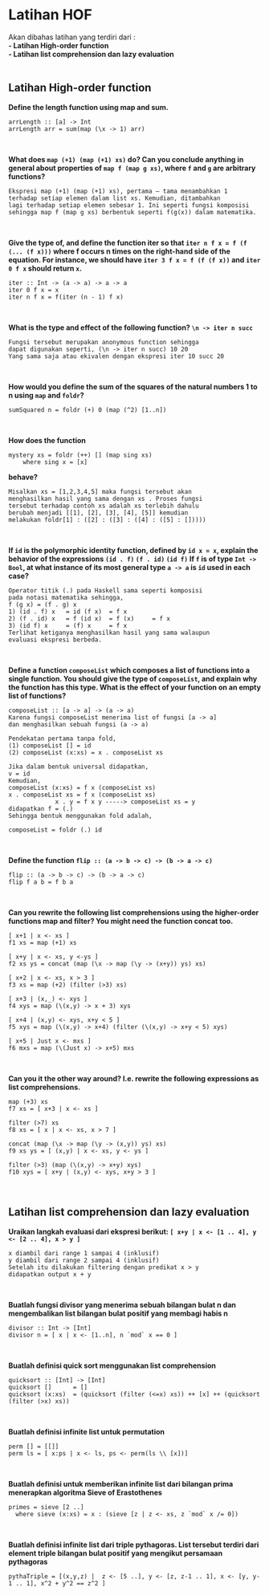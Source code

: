 Latihan HOF
=============

Akan dibahas latihan yang terdiri dari :<br />
**- Latihan High-order function**<br />
**- Latihan list comprehension dan lazy evaluation**
<br />
<br />

## Latihan High-order function ##
**Define the length function using map and sum.**
~~~
arrLength :: [a] -> Int
arrLength arr = sum(map (\x -> 1) arr)
~~~
<br />

**What does `map (+1) (map (+1) xs)` do? Can you conclude anything in general about properties of `map f (map g xs)`, where `f` and `g` are arbitrary functions?**
~~~
Ekspresi map (+1) (map (+1) xs), pertama — tama menambahkan 1 
terhadap setiap elemen dalam list xs. Kemudian, ditambahkan 
lagi terhadap setiap elemen sebesar 1. Ini seperti fungsi komposisi 
sehingga map f (map g xs) berbentuk seperti f(g(x)) dalam matematika.
~~~
<br />

**Give the type of, and define the function iter so that `iter n f x = f (f (... (f x)))` where f occurs n times on the right-hand side of the equation. For instance, we should have `iter 3 f x = f (f (f x))` and `iter 0 f x` should return `x`.**
~~~
iter :: Int -> (a -> a) -> a -> a
iter 0 f x = x
iter n f x = f(iter (n - 1) f x)
~~~
<br />

**What is the type and effect of the following function? `\n -> iter n succ`**
~~~
Fungsi tersebut merupakan anonymous function sehingga
dapat digunakan seperti, (\n -> iter n succ) 10 20 
Yang sama saja atau ekivalen dengan ekspresi iter 10 succ 20
~~~
<br />

**How would you define the sum of the squares of the  natural numbers 1 to n using `map` and `foldr`?**
~~~
sumSquared n = foldr (+) 0 (map (^2) [1..n])
~~~
<br />

**How does the function**
~~~
mystery xs = foldr (++) [] (map sing xs)  
    where sing x = [x]
~~~
**behave?**
~~~
Misalkan xs = [1,2,3,4,5] maka fungsi tersebut akan 
menghasilkan hasil yang sama dengan xs . Proses fungsi 
tersebut terhadap contoh xs adalah xs terlebih dahulu 
berubah menjadi [[1], [2], [3], [4], [5]] kemudian 
melakukan foldr[1] : ([2] : ([3] : ([4] : ([5] : []))))
~~~
<br />

**If `id` is the polymorphic identity function, defined by  `id x = x`, explain the behavior of the expressions `(id . f)` `(f . id)` `(id f)` If `f` is of type `Int -> Bool`, at what instance of its most  general type `a -> a` is `id` used in each case?**
~~~
Operator titik (.) pada Haskell sama seperti komposisi 
pada notasi matematika sehingga,
f (g x) = (f . g) x
1) (id . f) x   = id (f x)  = f x
2) (f . id) x   = f (id x)  = f (x)     = f x
3) (id f) x     = (f) x     = f x
Terlihat ketiganya menghasilkan hasil yang sama walaupun
evaluasi ekspresi berbeda.
~~~
<br />

**Define a function `composeList` which composes a list of  functions into a single function. You should give the type of `composeList`, and explain why the function has this type. What is the  effect of your function on an empty list of functions?**
~~~
composeList :: [a -> a] -> (a -> a)
Karena fungsi composeList menerima list of fungsi [a -> a] 
dan menghasilkan sebuah fungsi (a -> a)

Pendekatan pertama tanpa fold,
(1) composeList [] = id
(2) composeList (x:xs) = x . composeList xs

Jika dalam bentuk universal didapatkan,
v = id
Kemudian,
composeList (x:xs) = f x (composeList xs)
x . composeList xs = f x (composeList xs)
             x . y = f x y -----> composeList xs = y
didapatkan f = (.)
Sehingga bentuk menggunakan fold adalah,

composeList = foldr (.) id
~~~
<br />

**Define the function `flip :: (a -> b -> c) -> (b -> a -> c)`**
~~~
flip :: (a -> b -> c) -> (b -> a -> c)
flip f a b = f b a
~~~
<br />

**Can you rewrite the following list comprehensions using the higher-order functions map and filter? You might need the function concat too.**
~~~
[ x+1 | x <- xs ]
f1 xs = map (+1) xs

[ x+y | x <- xs, y <-ys ]
f2 xs ys = concat (map (\x -> map (\y -> (x+y)) ys) xs)

[ x+2 | x <- xs, x > 3 ]
f3 xs = map (+2) (filter (>3) xs)

[ x+3 | (x,_) <- xys ]
f4 xys = map (\(x,y) -> x + 3) xys

[ x+4 | (x,y) <- xys, x+y < 5 ]
f5 xys = map (\(x,y) -> x+4) (filter (\(x,y) -> x+y < 5) xys)

[ x+5 | Just x <- mxs ]
f6 mxs = map (\(Just x) -> x+5) mxs
~~~
<br />

**Can you it the other way around? I.e. rewrite the following expressions as list comprehensions.**
~~~
map (+3) xs
f7 xs = [ x+3 | x <- xs ]

filter (>7) xs
f8 xs = [ x | x <- xs, x > 7 ]

concat (map (\x -> map (\y -> (x,y)) ys) xs)
f9 xs ys = [ (x,y) | x <- xs, y <- ys ]

filter (>3) (map (\(x,y) -> x+y) xys)
f10 xys = [ x+y | (x,y) <- xys, x+y > 3 ]
~~~
<br />

## Latihan list comprehension dan lazy evaluation ##

**Uraikan langkah evaluasi dari ekspresi berikut: `[ x+y | x <- [1 .. 4], y <- [2 .. 4], x > y ]`**
~~~
x diambil dari range 1 sampai 4 (inklusif)
y diambil dari range 2 sampai 4 (inklusif)
Setelah itu dilakukan filtering dengan predikat x > y
didapatkan output x + y
~~~
<br />

**Buatlah fungsi divisor yang menerima sebuah bilangan bulat n dan mengembalikan list bilangan bulat positif yang membagi habis n**
~~~
divisor :: Int -> [Int]
divisor n = [ x | x <- [1..n], n `mod` x == 0 ]
~~~
<br />

**Buatlah definisi quick sort menggunakan list comprehension**
~~~
quicksort :: [Int] -> [Int]
quicksort []      = []
quicksort (x:xs)  = (quicksort (filter (<=x) xs)) ++ [x] ++ (quicksort (filter (>x) xs))
~~~
<br />

**Buatlah definisi infinite list untuk permutation**
~~~
perm [] = [[]]
perm ls = [ x:ps | x <- ls, ps <- perm(ls \\ [x])]
~~~
<br />

**Buatlah definisi untuk memberikan infinite list dari bilangan prima menerapkan algoritma Sieve of Erastothenes**
~~~
primes = sieve [2 ..]
  where sieve (x:xs) = x : (sieve [z | z <- xs, z `mod` x /= 0])
~~~
<br />

**Buatlah definisi infinite list dari triple pythagoras. List tersebut terdiri dari element triple bilangan bulat positif yang mengikut persamaan pythagoras**
~~~
pythaTriple = [(x,y,z) |  z <- [5 ..], y <- [z, z-1 .. 1], x <- [y, y-1 .. 1], x^2 + y^2 == z^2 ]
~~~
<br />
